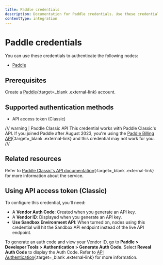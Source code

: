 ```yaml
---
title: Paddle credentials
description: Documentation for Paddle credentials. Use these credentials to authenticate Paddle in n8n, a workflow automation platform.
contentType: integration
---
```


# Paddle credentials

You can use these credentials to authenticate the following nodes:

- [Paddle](/integrations/builtin/app-nodes/n8n-nodes-base.paddle/)

## Prerequisites

Create a [Paddle](https://paddle.com/){:target=_blank .external-link} account.

## Supported authentication methods

- API access token (Classic)

/// warning | Paddle Classic API
This credential works with Paddle Classic's API. If you joined Paddle after August 2023, you're using the [Paddle Billing API](https://developer.paddle.com/api-reference/overview){:target=_blank .external-link} and this credential may not work for you.
///

## Related resources

Refer to [Paddle Classic's API documentation](https://developer.paddle.com/classic/api-reference/1384a288aca7a-api-reference){:target=_blank .external-link} for more information about the service.

## Using API access token (Classic)

To configure this credential, you'll need:

- A **Vendor Auth Code**: Created when you generate an API key.
- A **Vendor ID**: Displayed when you generate an API key.
- **Use Sandbox Environment API**: When turned on, nodes using this credential will hit the Sandbox API endpoint instead of the live API endpoint.

To generate an auth code and view your Vendor ID, go to **Paddle > Developer Tools > Authentication > Generate Auth Code**. Select **Reveal Auth Code** to display the Auth Code. Refer to [API Authentication](https://developer.paddle.com/classic/api-reference/zg9joji1mzuzotg5-api-authentication){:target=_blank .external-link} for more information.
